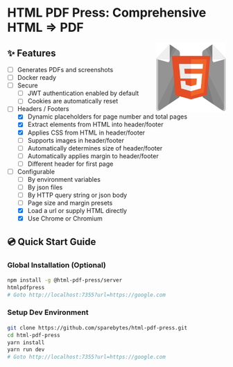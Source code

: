 # HTML PDF Press: Comprehensive HTML => PDF

<img align="right" alt="Typesmith logo" width="160" src="./docs/logo/html-pdf-press-logo-512.png" />

## ✨ Features

- [ ] Generates PDFs and screenshots
- [ ] Docker ready
- [ ] Secure
  - [ ] JWT authentication enabled by default
  - [ ] Cookies are automatically reset
- [ ] Headers / Footers
  - [x] Dynamic placeholders for page number and total pages
  - [x] Extract elements from HTML into header/footer
  - [x] Applies CSS from HTML in header/footer
  - [ ] Supports images in header/footer
  - [ ] Automatically determines size of header/footer
  - [ ] Automatically applies margin to header/footer
  - [ ] Different header for first page
- [ ] Configurable
  - [ ] By environment variables
  - [ ] By json files
  - [ ] By HTTP query string or json body
  - [ ] Page size and margin presets
  - [x] Load a url or supply HTML directly
  - [x] Use Chrome or Chromium

## 💿 Quick Start Guide

### Global Installation (Optional)

```bash
npm install -g @html-pdf-press/server
htmlpdfpress
# Goto http://localhost:7355?url=https://google.com
```

### Setup Dev Environment

```bash
git clone https://github.com/sparebytes/html-pdf-press.git
cd html-pdf-press
yarn install
yarn run dev
# Goto http://localhost:7355?url=https://google.com
```
